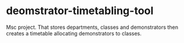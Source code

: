 # deomstrator-timetabling-tool
Msc project. That stores departments, classes and demonstrators then creates a timetable allocating demonstrators to classes.
